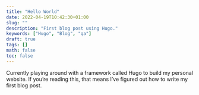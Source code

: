 ```yaml
---
title: "Hello World"
date: 2022-04-19T10:42:30+01:00
slug: ""
description: "First blog post using Hugo."
keywords: ["Hugo", "Blog", "qa"]
draft: true
tags: []
math: false
toc: false
---
```


Currently playing around with a framework called Hugo to build my personal website. If you’re reading this, that means I’ve figured out how to write my first blog post.